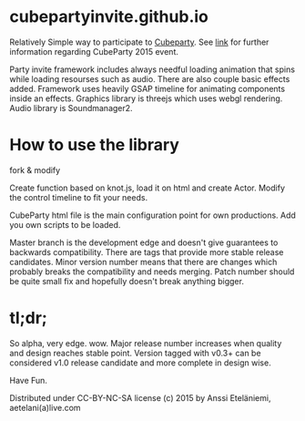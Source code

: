 # cubepartyinvite.github.io
Relatively Simple way to participate to [Cubeparty](https://github.com/cubeparty/cubeparty.github.io). See [link](http://cubeparty.github.io/) for further information regarding CubeParty 2015 event.

Party invite framework includes always needful loading animation that spins while loading resourses such as audio. There are also couple basic effects added. Framework uses heavily GSAP timeline for animating components inside an effects. Graphics library is threejs which uses webgl rendering. Audio library is Soundmanager2.

# How to use the library
fork & modify

Create function based on knot.js, load it on html and create Actor. Modify the control timeline to fit your needs.

CubeParty html file is the main configuration point for own productions. Add you own scripts to be loaded. 

Master branch is the development edge and doesn't give guarantees to backwards compatibility. There are tags that provide more stable release candidates. Minor version number means that there are changes which probably breaks the compatibility and needs merging. Patch number should be quite small fix and hopefully doesn't break anything bigger.

# tl;dr;
So alpha, very edge. wow.
Major release number increases when quality and design reaches stable point.
Version tagged with v0.3+ can be considered v1.0 release candidate and more complete in design wise. 

Have Fun.

Distributed under CC-BY-NC-SA license (c) 2015 by Anssi Eteläniemi, aetelani(a)live.com 

